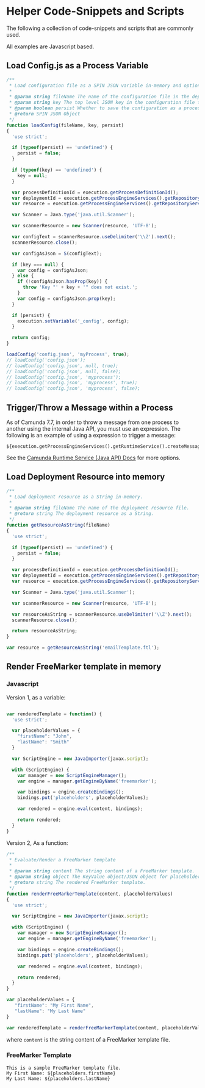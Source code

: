 # Helper Code-Snippets and Scripts

The following a collection of code-snippets and scripts that are commonly used.

All examples are Javascript based.

## Load Config.js as a Process Variable

```javascript
/**
 * Load configuration file as a SPIN JSON variable in-memory and optionally as a process variable.
 *
 * @param string fileName The name of the configuration file in the deployment.
 * @param string key The top level JSON key in the configuration file that will be saved, and other keys/objects are omitted.
 * @param boolean persist Whether to save the configuration as a process variable.
 * @return SPIN JSON Object
 */
function loadConfig(fileName, key, persist)
{
  'use strict';

  if (typeof(persist) == 'undefined') {
    persist = false;
  }

  if (typeof(key) == 'undefined') {
    key = null;
  }

  var processDefinitionId = execution.getProcessDefinitionId();
  var deploymentId = execution.getProcessEngineServices().getRepositoryService().getProcessDefinition(processDefinitionId).getDeploymentId();
  var resource = execution.getProcessEngineServices().getRepositoryService().getResourceAsStream(deploymentId, fileName);

  var Scanner = Java.type('java.util.Scanner');

  var scannerResource = new Scanner(resource, 'UTF-8');

  var configText = scannerResource.useDelimiter('\\Z').next();
  scannerResource.close();

  var configAsJson = S(configText);

  if (key === null) {
    var config = configAsJson;
  } else {
    if (!configAsJson.hasProp(key)) {
      throw 'Key "' + key + '" does not exist.';
    }
    var config = configAsJson.prop(key);
  }

  if (persist) {
    execution.setVariable('_config', config);
  }

  return config;
}

loadConfig('config.json', 'myProcess', true);
// loadConfig('config.json');
// loadConfig('config.json', null, true);
// loadConfig('config.json', null, false);
// loadConfig('config.json', 'myprocess');
// loadConfig('config.json', 'myprocess', true);
// loadConfig('config.json', 'myprocess', false);
```


## Trigger/Throw a Message within a Process

As of Camunda 7.7, in order to throw a message from one process to another using the internal Java API, you must use an expression.
The following is an example of using a expression to trigger a message:

```
${execution.getProcessEngineServices().getRuntimeService().createMessageCorrelation("work").correlateWithResult()}
```
See the [Camunda Runtime Service (Java API) Docs](https://docs.camunda.org/javadoc/camunda-bpm-platform/7.7/org/camunda/bpm/engine/RuntimeService.html) for more options.

## Load Deployment Resource into memory

```javascript
/**
 * Load deployment resource as a String in-memory.
 *
 * @param string fileName The name of the deployment resource file.
 * @return string The deployment resource as a String.
 */
function getResourceAsString(fileName)
{
  'use strict';

  if (typeof(persist) == 'undefined') {
    persist = false;
  }

  var processDefinitionId = execution.getProcessDefinitionId();
  var deploymentId = execution.getProcessEngineServices().getRepositoryService().getProcessDefinition(processDefinitionId).getDeploymentId();
  var resource = execution.getProcessEngineServices().getRepositoryService().getResourceAsStream(deploymentId, fileName);

  var Scanner = Java.type('java.util.Scanner');

  var scannerResource = new Scanner(resource, 'UTF-8');

  var resourceAsString = scannerResource.useDelimiter('\\Z').next();
  scannerResource.close();

  return resourceAsString;
}

var resource = getResourceAsString('emailTemplate.ftl');
```

## Render FreeMarker template in memory

### Javascript

Version 1, as a variable:

```javascript

var renderedTemplate = function() {
  'use strict';

  var placeholderValues = {
    "firstName": "John",
    "lastName": "Smith"
  }

  var ScriptEngine = new JavaImporter(javax.script);

  with (ScriptEngine) {
    var manager = new ScriptEngineManager();
    var engine = manager.getEngineByName('freemarker');

    var bindings = engine.createBindings();
    bindings.put('placeholders', placeholderValues);

    var rendered = engine.eval(content, bindings);

    return rendered;
  }
}
```

Version 2, As a function:

```javascript
/**
 * Evaluate/Render a FreeMarker template
 *
 * @param string content The string content of a FreeMarker template.
 * @param string object The KeyValue object/JSON object for placeholder bindings.
 * @return string The rendered FreeMarker template.
 */
function renderFreeMarkerTemplate(content, placeholderValues)
{
  'use strict';

  var ScriptEngine = new JavaImporter(javax.script);

  with (ScriptEngine) {
    var manager = new ScriptEngineManager();
    var engine = manager.getEngineByName('freemarker');

    var bindings = engine.createBindings();
    bindings.put('placeholders', placeholderValues);

    var rendered = engine.eval(content, bindings);

    return rendered;
  }
}

var placeholderValues = {
   "firstName": "My First Name",
   "lastName": "My Last Name"
}

var renderedTemplate = renderFreeMarkerTemplate(content, placeholderValues);

```
where `content` is the string content of a FreeMarker template file.


### FreeMarker Template

```FreeMarker
This is a sample FreeMarker template file.
My First Name: ${placeholders.firstName}
My Last Name: ${placeholders.lastName}
```
